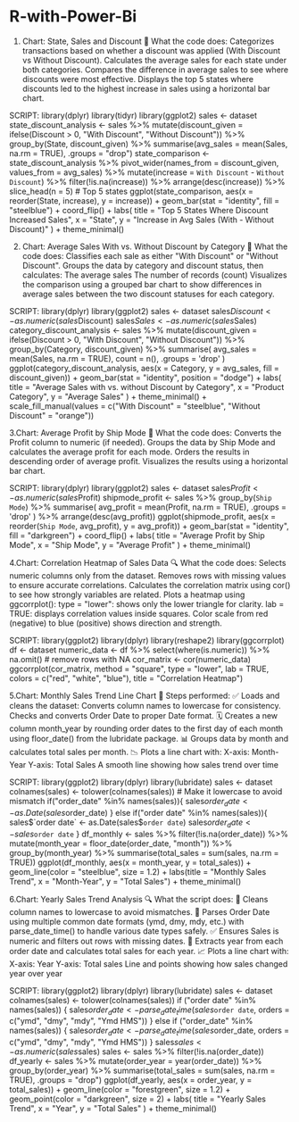 # R-with-Power-Bi

1. Chart: State, Sales and Discount
🧩 What the code does:
Categorizes transactions based on whether a discount was applied (With Discount vs Without Discount).
Calculates the average sales for each state under both categories.
Compares the difference in average sales to see where discounts were most effective.
Displays the top 5 states where discounts led to the highest increase in sales using a horizontal bar chart.

SCRIPT:
library(dplyr)
library(tidyr)
library(ggplot2)
sales <- dataset
state_discount_analysis <- sales %>%
  mutate(discount_given = ifelse(Discount > 0, "With Discount", "Without Discount")) %>%
  group_by(State, discount_given) %>%
  summarise(avg_sales = mean(Sales, na.rm = TRUE), .groups = "drop")
state_comparison <- state_discount_analysis %>%
  pivot_wider(names_from = discount_given, values_from = avg_sales) %>%
  mutate(increase = `With Discount` - `Without Discount`) %>%
  filter(!is.na(increase)) %>%
  arrange(desc(increase)) %>%
  slice_head(n = 5)  # Top 5 states
ggplot(state_comparison, aes(x = reorder(State, increase), y = increase)) +
  geom_bar(stat = "identity", fill = "steelblue") +
  coord_flip() +
  labs(
    title = "Top 5 States Where Discount Increased Sales",
    x = "State",
    y = "Increase in Avg Sales (With - Without Discount)"
  ) +
  theme_minimal()

2. Chart:  Average Sales With vs. Without Discount by Category
🧩 What the code does:
Classifies each sale as either "With Discount" or "Without Discount".
Groups the data by category and discount status, then calculates:
The average sales
The number of records (count)
Visualizes the comparison using a grouped bar chart to show differences in average sales between the two discount statuses for each category.

SCRIPT:
library(dplyr)
library(ggplot2)
sales <- dataset
sales$Discount <- as.numeric(sales$Discount)
sales$Sales <- as.numeric(sales$Sales)
category_discount_analysis <- sales %>%
  mutate(discount_given = ifelse(Discount > 0, "With Discount", "Without Discount")) %>%
  group_by(Category, discount_given) %>%
  summarise(
    avg_sales = mean(Sales, na.rm = TRUE),
    count = n(),
    .groups = 'drop'  )
ggplot(category_discount_analysis, aes(x = Category, y = avg_sales, fill = discount_given)) +
  geom_bar(stat = "identity", position = "dodge") +
  labs(
    title = "Average Sales with vs. without Discount by Category",
    x = "Product Category",
    y = "Average Sales"
  ) +
  theme_minimal() +
  scale_fill_manual(values = c("With Discount" = "steelblue", "Without Discount" = "orange"))

3.Chart: Average Profit by Ship Mode
🧩 What the code does: 
Converts the Profit column to numeric (if needed).
Groups the data by Ship Mode and calculates the average profit for each mode.
Orders the results in descending order of average profit.
Visualizes the results using a horizontal bar chart.

SCRIPT:
library(dplyr)
library(ggplot2)
sales <- dataset
sales$Profit <- as.numeric(sales$Profit)
shipmode_profit <- sales %>%
  group_by(`Ship Mode`) %>%
  summarise(
    avg_profit = mean(Profit, na.rm = TRUE),
    .groups = 'drop'
  ) %>%
  arrange(desc(avg_profit))
ggplot(shipmode_profit, aes(x = reorder(`Ship Mode`, avg_profit), y = avg_profit)) +
  geom_bar(stat = "identity", fill = "darkgreen") +
  coord_flip() +
  labs(
    title = "Average Profit by Ship Mode",
    x = "Ship Mode",
    y = "Average Profit"
  ) +
  theme_minimal()

4.Chart: Correlation Heatmap of Sales Data
🔍 What the code does:
Selects numeric columns only from the dataset.
Removes rows with missing values to ensure accurate correlations.
Calculates the correlation matrix using cor() to see how strongly variables are related.
Plots a heatmap using ggcorrplot():
type = "lower": shows only the lower triangle for clarity.
lab = TRUE: displays correlation values inside squares.
Color scale from red (negative) to blue (positive) shows direction and strength.

SCRIPT:
library(ggplot2)
library(dplyr)
library(reshape2)
library(ggcorrplot)
df <- dataset
numeric_data <- df %>% 
  select(where(is.numeric)) %>% 
  na.omit()  # remove rows with NA
cor_matrix <- cor(numeric_data)
ggcorrplot(cor_matrix, 
           method = "square", 
           type = "lower", 
           lab = TRUE,
           colors = c("red", "white", "blue"),
           title = "Correlation Heatmap")

5.Chart: Monthly Sales Trend Line Chart
🔧 Steps performed:
✅ Loads and cleans the dataset:
Converts column names to lowercase for consistency.
Checks and converts Order Date to proper Date format.
🗓️ Creates a new column month_year by rounding order dates to the first day of each month using floor_date() from the lubridate package.
📊 Groups data by month and calculates total sales per month.
📉 Plots a line chart with:
X-axis: Month-Year
Y-axis: Total Sales
A smooth line showing how sales trend over time

SCRIPT:
library(ggplot2)
library(dplyr)
library(lubridate)
sales <- dataset
colnames(sales) <- tolower(colnames(sales)) # Make it lowercase to avoid mismatch
if("order_date" %in% names(sales)){
  sales$order_date <- as.Date(sales$order_date)
} else if("order date" %in% names(sales)){
  sales$`order date` <- as.Date(sales$`order date`)
  sales$order_date <- sales$`order date`
}
df_monthly <- sales %>%
  filter(!is.na(order_date)) %>%
  mutate(month_year = floor_date(order_date, "month")) %>%
  group_by(month_year) %>%
  summarise(total_sales = sum(sales, na.rm = TRUE))
ggplot(df_monthly, aes(x = month_year, y = total_sales)) +
  geom_line(color = "steelblue", size = 1.2) +
  labs(title = "Monthly Sales Trend", x = "Month-Year", y = "Total Sales") +
  theme_minimal()

6.Chart:  Yearly Sales Trend Analysis
🔍 What the script does:
🧹 Cleans column names to lowercase to avoid mismatches.
📅 Parses Order Date using multiple common date formats (ymd, dmy, mdy, etc.) with parse_date_time() to handle various date types safely.
✅ Ensures Sales is numeric and filters out rows with missing dates.
📆 Extracts year from each order date and calculates total sales for each year.
📈 Plots a line chart with:
X-axis: Year
Y-axis: Total sales
Line and points showing how sales changed year over year

SCRIPT:
library(ggplot2)
library(dplyr)
library(lubridate)
sales <- dataset
colnames(sales) <- tolower(colnames(sales))
if ("order date" %in% names(sales)) {
  sales$order_date <- parse_date_time(sales$`order date`, orders = c("ymd", "dmy", "mdy", "Ymd HMS"))
} else if ("order_date" %in% names(sales)) {
  sales$order_date <- parse_date_time(sales$order_date, orders = c("ymd", "dmy", "mdy", "Ymd HMS"))
}
sales$sales <- as.numeric(sales$sales)
sales <- sales %>% filter(!is.na(order_date))
df_yearly <- sales %>%
  mutate(order_year = year(order_date)) %>%
  group_by(order_year) %>%
  summarise(total_sales = sum(sales, na.rm = TRUE), .groups = "drop")
ggplot(df_yearly, aes(x = order_year, y = total_sales)) +
  geom_line(color = "forestgreen", size = 1.2) +
  geom_point(color = "darkgreen", size = 2) +
  labs(
    title = "Yearly Sales Trend",
    x = "Year",
    y = "Total Sales"
  ) +
  theme_minimal()

